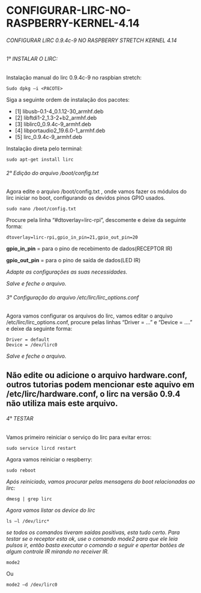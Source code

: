 # CONFIGURAR-LIRC-NO-RASPBERRY-KERNEL-4.14
###### CONFIGURAR LIRC 0.9.4c-9  NO RASPBERRY STRETCH KERNEL 4.14


###### 1° INSTALAR O LIRC:
Instalação manual do lirc 0.9.4c-9 no raspbian stretch:
```
Sudo dpkg –i <PACOTE>
```
Siga a seguinte ordem de instalação dos pacotes:
- [1]    libusb-0.1-4_0.1.12-30_armhf.deb
- [2]    libftdi1-2_1.3-2+b2_armhf.deb
- [3]    liblirc0_0.9.4c-9_armhf.deb
- [4]    libportaudio2_19.6.0-1_armhf.deb
- [5]    lirc_0.9.4c-9_armhf.deb

Instalação direta pelo terminal:
```
sudo apt-get install lirc
```
###### 2° Edição do arquivo /boot/config.txt
Agora edite o arquivo /boot/config.txt , onde vamos fazer os módulos do lirc iniciar no boot, configurando os devidos pinos GPIO usados.
```
sudo nano /boot/config.txt
```
Procure pela linha “#dtoverlay=lirc-rpi”, descomente e deixe da seguinte forma:
```
dtoverlay=lirc-rpi,gpio_in_pin=21,gpio_out_pin=20
```
**gpio_in_pin** = para o pino de recebimento de dados(RECEPTOR IR)

**gpio_out_pin** = para o pino de saída de dados(LED IR)

*Adapte as configurações as suas necessidades.*

*Salve e feche o arquivo.*

###### 3° Configuração do arquivo /etc/lirc/lirc_options.conf
Agora vamos configurar os arquivos do lirc, vamos editar o arquivo /etc/lirc/lirc_options.conf, procure pelas linhas “Driver = ...” e “Device =  ....” e deixe da seguinte forma:
```
Driver = default
Device = /dev/lirc0
```
*Salve e feche o arquivo.*

## Não edite ou adicione o arquivo hardware.conf, outros tutorias podem mencionar este aquivo em /etc/lirc/hardware.conf, o lirc na versão 0.9.4 não utiliza mais este arquivo.

###### 4° TESTAR
Vamos primeiro reiniciar o serviço do lirc para evitar erros:
```
sudo service lircd restart
```
Agora vamos reiniciar o respberry:
```
sudo reboot
```

*Após reiniciado, vamos procurar pelas mensagens do boot relacionadas ao lirc:*
```
dmesg | grep lirc
```
*Agora vamos listar os device do lirc*
```
ls –l /dev/lirc*
```

*se todos os comandos tiveram saídas positivas, esta tudo certo.*
*Para testar se o receptor esta ok, use o comando mode2 para que ele leia pulsos ir, então basta executar o comando a seguir e apertar botões de algum controle IR mirando no receiver IR.*
```
mode2
```
Ou
```
mode2 –d /dev/lirc0
```
